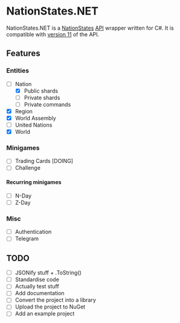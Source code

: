 # NationStates.NET

NationStates.NET is a [NationStates](https://nationstates.net) [API](https://nationstates.net/pages/api) wrapper written for C#. It is compatible with [version 11](https://www.nationstates.net/cgi-bin/api.cgi?a=version) of the API. 

## Features

### Entities

- [ ] Nation
  - [X] Public shards
  - [ ] Private shards
  - [ ] Private commands
- [X] Region
- [X] World Assembly
- [ ] United Nations
- [X] World

### Minigames

- [ ] Trading Cards [DOING]
- [ ] Challenge

#### Recurring minigames

- [ ] N-Day
- [ ] Z-Day

### Misc

- [ ] Authentication
- [ ] Telegram

## TODO

- [ ] JSONify stuff + .ToString()
- [ ] Standardise code
- [ ] Actually test stuff
- [ ] Add documentation
- [ ] Convert the project into a library
- [ ] Upload the project to NuGet
- [ ] Add an example project
